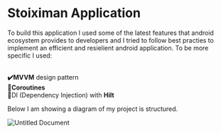 # Stoiximan Application

To build this application I used some of the latest features that android ecosystem provides to developers and I tried to follow best practies to implement
an efficient and resielient android application. To be more specific I used: 

<b><br>✔️MVVM</b> design pattern</br>
<b>🔄Coroutines</b>
<br>💉DI (Dependency Injection) with <b>Hilt</b></br>

Below I am showing a diagram of my project is structured.

![Untitled Document](https://user-images.githubusercontent.com/34012037/153930705-383164b0-2d7b-425f-baad-c4394b2f3ae6.png)


